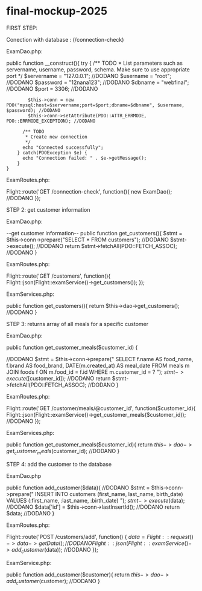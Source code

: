 # final-mockup-2025

FIRST STEP:

Conection with database : (/connection-check)

ExamDao.php:

public function __construct(){
        try {
          /** TODO
           * List parameters such as servername, username, password, schema. Make sure to use appropriate port
           */
          $servername = "127.0.0.1"; //DODANO
            $username = "root"; //DODANO
            $password = "12nana123"; //DODANO
            $dbname = "webfinal"; //DODANO
            $port = 3306; //DODANO

            $this->conn = new PDO("mysql:host=$servername;port=$port;dbname=$dbname", $username, $password); //DODANO
            $this->conn->setAttribute(PDO::ATTR_ERRMODE, PDO::ERRMODE_EXCEPTION); //DODANO

          /** TODO
           * Create new connection
           */
          echo "Connected successfully";
        } catch(PDOException $e) {
          echo "Connection failed: " . $e->getMessage();
        }
    }


ExamRoutes.php:

Flight::route('GET /connection-check', function(){
    new ExamDao(); //DODANO
});


STEP 2: get customer information

ExamDao.php:

  --get customer information--
public function get_customers(){
  $stmt = $this->conn->prepare("SELECT * FROM customers"); //DODANO
  $stmt->execute(); //DODANO
  return $stmt->fetchAll(PDO::FETCH_ASSOC); //DODANO
}

ExamRoutes.php:

Flight::route('GET /customers', function(){
  Flight::json(Flight::examService()->get_customers());
});

ExamServices.php:

public function get_customers(){
  return $this->dao->get_customers(); //DODANO
}

STEP 3: returns array of all meals for a specific customer

ExamDao.php:

public function get_customer_meals($customer_id) {

//DODANO
$stmt = $this->conn->prepare("
  SELECT f.name AS food_name, f.brand AS food_brand, DATE(m.created_at) AS meal_date 
    FROM meals m 
    JOIN foods f ON m.food_id = f.id
    WHERE m.customer_id = ?
  ");
  $stmt->execute([$customer_id]); //DODANO
  return $stmt->fetchAll(PDO::FETCH_ASSOC); //DODANO
}

ExamRoutes.php:

Flight::route('GET /customer/meals/@customer_id', function($customer_id){
  Flight::json(Flight::examService()->get_customer_meals($customer_id)); //DODANO
});

ExamServices.php:

public function get_customer_meals($customer_id){
  return $this->dao->get_customer_meals($customer_id); //DODANO
}


STEP 4: add the customer to the database

ExamDao.php

public function add_customer($data){
  //DODANO
  $stmt = $this->conn->prepare("
    INSERT INTO customers (first_name, last_name, birth_date)
    VALUES (:first_name, :last_name, :birth_date)
  ");
  $stmt->execute($data); //DODANO
  $data['id'] = $this->conn->lastInsertId(); //DODANO
  return $data; //DODANO
}

ExamRoutes.php:

Flight::route('POST /customers/add', function() {
  $data = Flight::request()->data->getData(); //DODANO
  Flight::json(Flight::examService()->add_customer($data)); //DODANO
});

ExamService.php:

public function add_customer($customer){
  return $this->dao->add_customer($customer); //DODANO
}